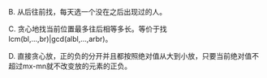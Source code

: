 B. 从后往前找，每天选一个没在之后出现过的人。

C. 贪心地找当前位置最多往后相等多长。等价于找lcm(bl,...,br)|gcd(albl,...,arbr)。

D. 直接贪心放，正的负的分开并且都按照绝对值从大到小放，只要当前绝对值不超过mx-mn就不改变放的元素的正负。

